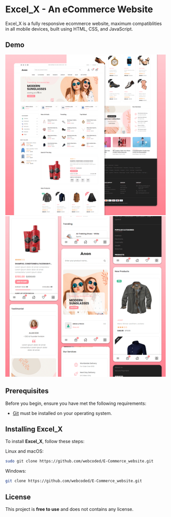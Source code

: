 # Excel_X - An eCommerce Website

Excel_X is a fully responsive ecommerce website, maximum compatiblities in all mobile devices, built using HTML, CSS, and JavaScript.

## Demo

![Anon Desktop Demo](./website-demo-image/desktop.png "Desktop Demo")
![Anon Mobile Demo](./website-demo-image/mobile.png "Mobile Demo")

## Prerequisites

Before you begin, ensure you have met the following requirements:

* [Git](https://git-scm.com/downloads "Download Git") must be installed on your operating system.

## Installing Excel_X

To install **Excel_X**, follow these steps:

Linux and macOS:

```bash
sudo git clone https://github.com/webcoded/E-Commerce_website.git
```

Windows:

```bash
git clone https://github.com/webcoded/E-Commerce_website.git
```

## License

This project is **free to use** and does not contains any license.
